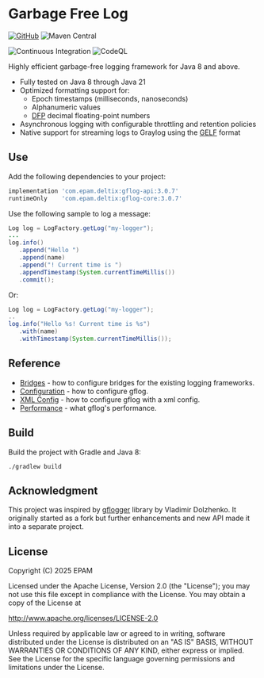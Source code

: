 # Garbage Free Log 

[![GitHub](https://img.shields.io/badge/License-Apache--2.0-blue)](https://github.com/epam/GFLog/blob/main/LICENSE)
![Maven Central](https://img.shields.io/maven-central/v/com.epam.deltix/gflog-api)

![Continuous Integration](https://github.com/epam/GFLog/workflows/Continuous%20Integration/badge.svg?branch=main)
![CodeQL](https://github.com/epam/GFLog/workflows/CodeQL/badge.svg?branch=main)

Highly efficient garbage-free logging framework for Java 8 and above.

- Fully tested on Java 8 through Java 21  
- Optimized formatting support for:
  - Epoch timestamps (milliseconds, nanoseconds)  
  - Alphanumeric values  
  - [DFP](https://github.com/epam/DFP/) decimal floating-point numbers  
- Asynchronous logging with configurable throttling and retention policies  
- Native support for streaming logs to Graylog using the [GELF](https://go2docs.graylog.org/current/getting_in_log_data/gelf.html) format

## Use

Add the following dependencies to your project:

```gradle
implementation 'com.epam.deltix:gflog-api:3.0.7'
runtimeOnly    'com.epam.deltix:gflog-core:3.0.7'
```

Use the following sample to log a message:

```java
Log log = LogFactory.getLog("my-logger");
...
log.info()
   .append("Hello ")
   .append(name)
   .append("! Current time is ")
   .appendTimestamp(System.currentTimeMillis())
   .commit();
```

Or:

```java
Log log = LogFactory.getLog("my-logger");
..
log.info("Hello %s! Current time is %s")
   .with(name)
   .withTimestamp(System.currentTimeMillis());
```

## Reference

* [Bridges](https://github.com/epam/GFLog/wiki/Bridges)             - how to configure bridges for the existing logging frameworks.
* [Configuration](https://github.com/epam/GFLog/wiki/Configuration) - how to configure gflog.
* [XML Config](https://github.com/epam/gflog/wiki/XML-Config)       - how to configure gflog with a xml config.
* [Performance](https://github.com/epam/GFLog/wiki/Performance)     - what gflog's performance.

## Build

Build the project with Gradle and Java 8:
```
./gradlew build
```

## Acknowledgment
This project was inspired by [gflogger](https://github.com/vladimirdolzhenko/gflogger) library by Vladimir Dolzhenko. It originally started as a fork but further enhancements and new API made it into a separate project.

## License
 Copyright (C) 2025 EPAM

 Licensed under the Apache License, Version 2.0 (the "License");
 you may not use this file except in compliance with the License.
 You may obtain a copy of the License at
 
 http://www.apache.org/licenses/LICENSE-2.0
 
 Unless required by applicable law or agreed to in writing, software
 distributed under the License is distributed on an "AS IS" BASIS,
 WITHOUT WARRANTIES OR CONDITIONS OF ANY KIND, either express or implied.
 See the License for the specific language governing permissions and
 limitations under the License.

